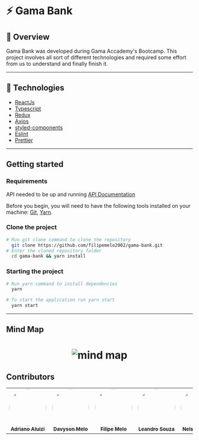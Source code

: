 # :zap: Gama Bank
## :eyes: Overview
Gama Bank was developed during Gama Accademy's Bootcamp. This project involves all sort of different technologies and required some effort from us to understand and finally finish it.

---

## :wrench: Technologies
* [ReactJs](https://pt-br.reactjs.org/)
* [Typescript](https://www.typescriptlang.org/)
*  [Redux](https://react-redux.js.org/)
* [Axios](https://github.com/axios/axios)
* [styled-components](https://styled-components.com/)
* [Eslint](https://eslint.org/)
* [Prettier](https://prettier.io/)

---

## Getting started

### Requirements

API needed to be up and running
[API Documentation](https://accenture-java-desafio.herokuapp.com/swagger-ui.html)

Before you begin, you will need to have the following tools installed on your machine:
[Git](https://git-scm.com), [Yarn](https://classic.yarnpkg.com/).

### Clone the project

```bash
# Run git clone command to clone the repository
  git clone https://github.com/filipemelo2002/gama-bank.git
# Enter the cloned repository folder
  cd gama-bank && yarn install
```

### Starting the project

```bash
# Run yarn command to install dependencies
  yarn

# To start the application run yarn start
  yarn start

```

---

## Mind Map

<h1 align="center">
    <img alt="mind map" src="../gama-bank/public/mindmap.jpg" />
</h1>

## Contributors

<table>
  <tr>
    <td align="center">
      <a href="https://github.com/adrianoaluizi"><img style="border-radius: 50%;" src="https://avatars.githubusercontent.com/u/51244935?s=400&v=4" width="100px;" alt=""/><br /><sub><b>Adriano Aluizi</b></sub></a><br /><a href="https://github.com/adrianoaluizi" title="Adriano Aluizi"></a>
    </td>
    <td align="center">
      <a href="https://github.com/DavysonMelo"><img style="border-radius: 50%;" src="https://avatars.githubusercontent.com/u/37600134?s=400&u=3dc28ef99de0d7ec9742c12a3b804e5aa1aebfff&v=4" width="100px;" alt=""/><br /><sub><b>Davyson Melo</b></sub></a><br /><a href="https://github.com/DavysonMelo" title="Davyson Melo"></a>
    </td>
    <td align="center">
      <a href="https://github.com/filipemelo2002"><img style="border-radius: 50%;" src="https://avatars.githubusercontent.com/u/26236991?s=400&u=b14ff2f7bf9a4a8ac5f482d61b85de7957087f0d&v=4" width="100px;" alt=""/><br /><sub><b>Filipe Melo</b></sub></a><br /><a href="https://github.com/filipemelo2002" title="Filipe Melo"></a>
    </td>
    <td align="center">
      <a href="https://github.com/leandross86"><img style="border-radius: 50%;" src="https://avatars.githubusercontent.com/u/43308192?s=400&u=f877b63033dcd32023af1911af2d3cff64c95cc2&v=4" width="100px;" alt=""/><br /><sub><b>Leandro Souza</b></sub></a><br /><a href="https://github.com/leandross86" title="Leandro Souza"></a>
    </td>
    <td align="center">
      <a href="https://github.com/nelsonsantosaraujo"><img style="border-radius: 50%;" src="https://avatars.githubusercontent.com/u/16749416?s=400&u=3c422f25adb2927f82848fbbaa778005da2c7808&v=4" width="100px;" alt=""/><br /><sub><b>Nelson Araújo</b></sub></a><br /><a href="https://github.com/nelsonsantosaraujo" title="Nelson Araújo"></a>
    </td>
  </tr>
</table>
